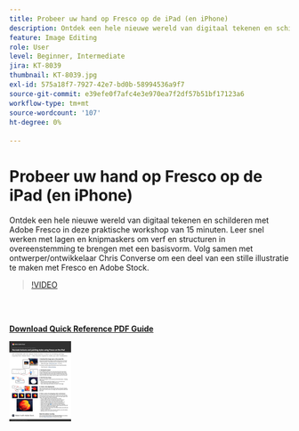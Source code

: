 ```yaml
---
title: Probeer uw hand op Fresco op de iPad (en iPhone)
description: Ontdek een hele nieuwe wereld van digitaal tekenen en schilderen met Adobe Fresco in deze praktische workshop van 15 minuten
feature: Image Editing
role: User
level: Beginner, Intermediate
jira: KT-8039
thumbnail: KT-8039.jpg
exl-id: 575a18f7-7927-42e7-bd0b-58994536a9f7
source-git-commit: e39efe0f7afc4e3e970ea7f2df57b51bf17123a6
workflow-type: tm+mt
source-wordcount: '107'
ht-degree: 0%

---
```


# Probeer uw hand op Fresco op de iPad (en iPhone)

Ontdek een hele nieuwe wereld van digitaal tekenen en schilderen met Adobe Fresco in deze praktische workshop van 15 minuten. Leer snel werken met lagen en knipmaskers om verf en structuren in overeenstemming te brengen met een basisvorm. Volg samen met ontwerper/ontwikkelaar Chris Converse om een deel van een stille illustratie te maken met Fresco en Adobe Stock.

>[!VIDEO](https://video.tv.adobe.com/v/333804?hidetitle=true)

<br> 

[**Download Quick Reference PDF Guide**](../quick-reference/Frescoworkshop.pdf)

[![Afbeelding van eerste pagina van snelle naslaggids](assets/FrescoworkshopPage1.png)](../quick-reference/Frescoworkshop.pdf)